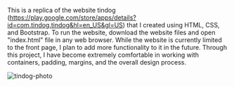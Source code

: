 This is a replica of the website tindog (https://play.google.com/store/apps/details?id=com.tindog.tindog&hl=en_US&gl=US) that I created using HTML, CSS, and Bootstrap. 
To run the website, download the website files and open "index.html" file in any web browser. While the website is currently limited to the front page, I plan to add more functionality to it in the future. Through this project, I have become extremely comfortable in working with containers, padding, margins, and the overall design process. 

![tindog-photo](https://user-images.githubusercontent.com/112561860/223561794-94186d9b-856d-46dd-a186-d9d9f3d97d53.png)

